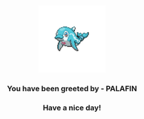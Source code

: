 <p align="center">
            <img src="https://raw.githubusercontent.com/PokeAPI/sprites/master/sprites/pokemon/964.png" width="150" height="150">
          </p>
          <h3 align="center">You have been greeted by - <b>PALAFIN</b></h3>
          <h3 align="center">Have a nice day!</h3>
